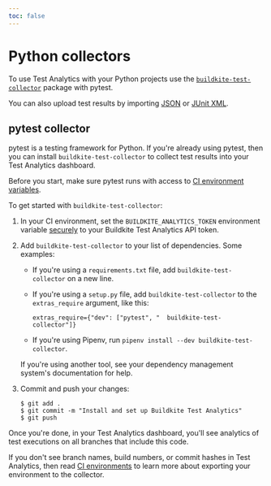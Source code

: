 ```yaml
---
toc: false
---
```


# Python collectors

To use Test Analytics with your Python projects use the [`buildkite-test-collector`](https://pypi.org/project/buildkite-test-collector/) package with pytest.

You can also upload test results by importing [JSON](/docs/test-analytics/importing-json) or [JUnit XML](/docs/test-analytics/importing-junit-xml).

## pytest collector

pytest is a testing framework for Python.
If you're already using pytest, then you can install `buildkite-test-collector` to collect test results into your Test Analytics dashboard.

Before you start, make sure pytest runs with access to [CI environment variables](/docs/test-analytics/ci-environments).

To get started with `buildkite-test-collector`:

1. In your CI environment, set the `BUILDKITE_ANALYTICS_TOKEN` environment variable [securely](/docs/pipelines/secrets) to your Buildkite Test Analytics API token.

1. Add `buildkite-test-collector` to your list of dependencies. Some examples:

    <ul>
      <li>
          <p>If you're using a <code>requirements.txt</code> file, add
          <code>buildkite-test-collector</code> on a new line.</p>
      </li>
      <li>
          <p>
          If you're using a <code>setup.py</code> file, add
          <code>buildkite-test-collector</code> to the
          <code>extras_require</code> argument, like this:
          </p>
          <pre><code>extras_require={&quot;dev&quot;: [&quot;pytest&quot;, &quot;  buildkite-test-collector&quot;]}</code></pre>
      </li>
      <li>
          <p>If you're using Pipenv, run
          <code>pipenv install --dev buildkite-test-collector</code>.</p>
      </li>
    </ul>
    <p>
    If you're using another tool, see your dependency management system's
    documentation for help.
    </p>

1. Commit and push your changes:

    ```shell
    $ git add .
    $ git commit -m "Install and set up Buildkite Test Analytics"
    $ git push
    ```

Once you're done, in your Test Analytics dashboard, you'll see analytics of test executions on all branches that include this code.

If you don't see branch names, build numbers, or commit hashes in Test Analytics, then read [CI environments](/docs/test-analytics/ci-environments) to learn more about exporting your environment to the collector.
